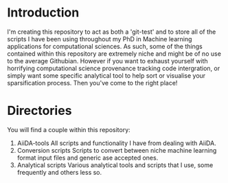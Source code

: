 # Introduction
I'm creating this repository to act as both a 'git-test' and to store all of the scripts I have been using throughout my PhD in Machine learning applications for computational sciences.
As such, some of the things contained within this repository are extremely niche and might be of no use to the average Githubian. However if you want to exhaust yourself with horrifying
computational science provenance tracking code intergration, or simply want some specific analytical tool to help sort or visualise your sparsification process. Then you've come to the
right place!
# Directories
You will find a couple within this repository:
1. AiiDA-tools
All scripts and functionality I have from dealing with AiiDA.
2. Conversion scripts
Scripts to convert between niche machine learning format input files and generic ase accepted ones. 
3. Analytical scripts
Various analytical tools and scripts that I use, some frequently and others less so.

